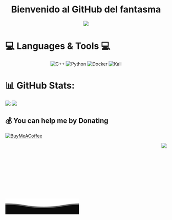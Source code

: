 <div align="center">
<h1>Bienvenido al GitHub del fantasma</h3>
</div>

<div align="center">

  [![](https://visitcount.itsvg.in/api?id=Sudo-Casper&icon=5&color=1)](https://visitcount.itsvg.in)

</div>

<div align="left">
<h1>💻 Languages & Tools 💻</h3>
</div>
<div align="center">

![C++](https://img.shields.io/badge/c++-%2300599C.svg?style=for-the-badge&logo=c%2B%2B&logoColor=white)
![Python](https://img.shields.io/badge/python-3670A0?style=for-the-badge&logo=python&logoColor=ffdd54)
![Docker](https://img.shields.io/badge/docker-%230db7ed.svg?style=for-the-badge&logo=docker&logoColor=white)
![Kali](https://img.shields.io/badge/Kali-268BEE?style=for-the-badge&logo=kalilinux&logoColor=white)

</div>

# 📊 GitHub Stats:

![](https://github-readme-stats.vercel.app/api?username=Sudo-Casper&theme=catppuccin_mocha&hide_border=false&include_all_commits=false&count_private=false)
![](https://github-readme-stats.vercel.app/api/top-langs/?username=Sudo-Casper&theme=catppuccin_mocha&hide_border=false&include_all_commits=false&count_private=false&layout=compact)

## 💰 You can help me by Donating
<div align="left">

  [![BuyMeACoffee](https://img.shields.io/badge/Buy%20Me%20a%20Coffee-ffdd00?style=for-the-badge&logo=buy-me-a-coffee&logoColor=black)](https://buymeacoffee.com/https://buymeacoffee.com/nicomanci) 

  </div>

  <div align="right">
  <img src="https://i.giphy.com/media/v1.Y2lkPTc5MGI3NjExd2l2bnNnZTVpdXV0ZmR5bGkzdjNkdzNtcHc4eXE5aDJwNXFyZnJ5dSZlcD12MV9pbnRlcm5hbF9naWZfYnlfaWQmY3Q9cw/k76eCxLAYwyjyFXClf/giphy.gif" width="200"/>
  
</div>
<svg>
<img src="assets/img/Bottom_down.svg">
</svg>
